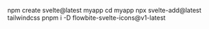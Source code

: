 npm create svelte@latest myapp
cd myapp
npx svelte-add@latest tailwindcss
pnpm i -D flowbite-svelte-icons@v1-latest

